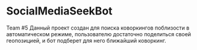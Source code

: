 # SocialMediaSeekBot
Team #5 
Данный проект создан для поиска коворкингов поблизости в автоматическом режиме, пользователю достаточно поделиться своей геопозицией, и бот подберет  для него ближайший коворкинг.

